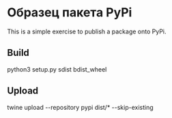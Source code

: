 # Образец пакета PyPi

This is a simple exercise to publish a package onto PyPi.

## Build

python3 setup.py sdist bdist_wheel

## Upload

twine upload --repository pypi dist/* --skip-existing
